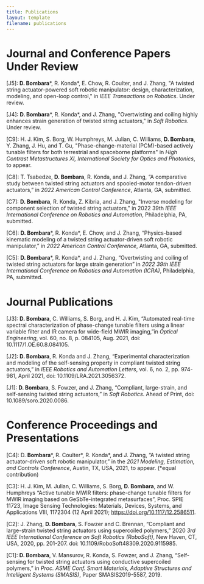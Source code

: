 ```yaml
---
title: Publications
layout: template
filename: publications
---
```

# Journal and Conference Papers Under Review

\[J5\]: **D. Bombara**\*, R. Konda*, E. Chow, R. Coulter, and J. Zhang, "A twisted string actuator-powered soft robotic
manipulator: design, characterization, modeling, and open-loop control," in *IEEE Transactions on Robotics*. Under
review.

\[J4\]: **D. Bombara**\*, R. Konda*, and J. Zhang, "Overtwisting and coiling highly enhances strain generation of
twisted string actuators," in *Soft Robotics*. Under review.

\[C9\]: H. J. Kim, S. Borg, W. Humphreys, M. Julian, C. Williams, **D. Bombara**, Y. Zhang, J. Hu, and T. Gu, "Phase-change-material (PCM)-based actively tunable filters for both terrestrial and spaceborne platforms" in *High Contrast Metastructures XI, International Society for Optics and Photonics*, to appear.

\[C8\]: T. Tsabedze, **D. Bombara**, R. Konda, and J. Zhang, “A comparative study between twisted string actuators and spooled-motor tendon-driven actuators,” in *2022 American Control Conference*, Atlanta, GA, submitted.

\[C7\]: **D. Bombara**, R. Konda, Z. Kibria, and J. Zhang, "Inverse modeling for component selection of twisted string actuators," in 2022 39th *IEEE International Conference on Robotics and Automation*, Philadelphia, PA, submitted.

\[C6\]: **D. Bombara**\*, R. Konda\*, E. Chow, and J. Zhang, “Physics-based kinematic modeling of a twisted string actuator-driven soft robotic manipulator,” in *2022 American Control Conference*, Atlanta, GA, submitted.

\[C5\]: **D. Bombara**\*, R. Konda\*, and J. Zhang, “Overtwisting and coiling of twisted string actuators for large strain generation” in *2022 39th IEEE International Conference on Robotics and Automation (ICRA)*, Philadelphia, PA, submitted.

# Journal Publications

\[J3\]: **D. Bombara**, C. Williams, S. Borg, and H. J. Kim, “Automated real-time spectral characterization of phase-change tunable filters using a linear variable filter and IR camera for wide-field MWIR imaging,”in *Optical Engineering*, vol. 60, no. 8, p. 084105, Aug. 2021, doi: 10.1117/1.OE.60.8.084105.

\[J2\]: **D. Bombara**, R. Konda and J. Zhang, “Experimental characterization and modeling of the self-sensing property in compliant twisted string actuators,” in *IEEE Robotics and Automation Letters*, vol. 6, no. 2, pp. 974-981, April 2021, doi: 10.1109/LRA.2021.3056372.

\[J1\]: **D. Bombara**, S. Fowzer, and J. Zhang, “Compliant, large-strain, and self-sensing twisted string actuators,” in *Soft Robotics*. Ahead of Print, doi: 10.1089/soro.2020.0086.

# Conference Proceedings and Presentations

\[C4\]: D. **Bombara**\*, R. Coulter*, R. Konda*, and J. Zhang, “A twisted string actuator-driven soft robotic manipulator,” in the *2021 Modeling, Estimation, and Controls Conference*, Austin, TX, USA, 2021, to appear. (*equal contribution)

\[C3\]: H. J. Kim, M. Julian, C. Williams, S. Borg, **D. Bombara**, and W. Humphreys “Active tunable MWIR filters: phase-change tunable filters for MWIR imaging based on GeSbTe-integrated metasurfaces”, Proc. SPIE 11723, Image Sensing Technologies: Materials, Devices, Systems, and Applications VIII, 1172304 (12 April 2021); https://doi.org/10.1117/12.2586511.

\[C2\]: J. Zhang, **D. Bombara**, S. Fowzer and C. Brennan, “Compliant and large-strain twisted string actuators using supercoiled polymers,” 2020 *3rd IEEE International Conference on Soft Robotics (RoboSoft)*, New Haven, CT, USA, 2020, pp. 201-207. doi: 10.1109/RoboSoft48309.2020.9115985.

\[C1\]: **D. Bombara**, V. Mansurov, R. Konda, S. Fowzer, and J. Zhang, “Self-sensing for twisted string actuators using conductive supercoiled polymers,” in *Proc. ASME Conf. Smart Materials, Adaptive Structures and Intelligent Systems (SMASIS)*, Paper SMASIS2019-5587, 2019.
